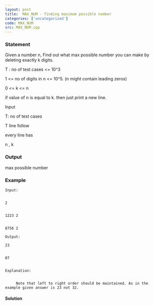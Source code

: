 ```yaml
---
layout: post
title:  MAX_NUM - finding maximum possible number
categories: ['uncategorized']
code: MAX_NUM
src: MAX_NUM.cpp
---
```


### **Statement**

Given a number n, Find out what max possible number you can make by deleting
exactly k digits.

T : no of test cases <= 10^3

1 <= no of digits in n <= 10^5. (n might contain leading zeros)

0 <= k <= n

if value of n is equal to k. then just print a new line.

Input

T: no of test cases

T line follow

every line has

n , k

### Output

max possible number

### Example

    
    
    Input:
    
    
    2
    
    
    1223 2
    
    
    8756 2
    Output:
    23
    
    
    87
    
    
    Explanation:
    
    
    	 Note that left to right order should be maintained. As in the example given answer is 23 not 32.



#### **Solution**




